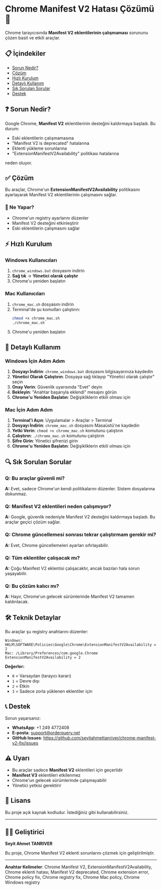 # Chrome Manifest V2 Hatası Çözümü 🚀

Chrome tarayıcısında **Manifest V2 eklentilerinin çalışmaması** sorununu çözen basit ve etkili araçlar.

## 📋 İçindekiler
- [Sorun Nedir?](#sorun-nedir)
- [Çözüm](#çözüm)
- [Hızlı Kurulum](#hızlı-kurulum)
- [Detaylı Kullanım](#detaylı-kullanım)
- [Sık Sorulan Sorular](#sık-sorulan-sorular)
- [Destek](#destek)

## ❓ Sorun Nedir?

Google Chrome, **Manifest V2** eklentilerinin desteğini kaldırmaya başladı. Bu durum:
- Eski eklentilerin çalışmamasına
- "Manifest V2 is deprecated" hatalarına
- Eklenti yükleme sorunlarına
- "ExtensionManifestV2Availability" politikası hatalarına

neden oluyor.

## ✅ Çözüm

Bu araçlar, Chrome'un **ExtensionManifestV2Availability** politikasını ayarlayarak Manifest V2 eklentilerinin çalışmasını sağlar.

### 🔧 Ne Yapar?
- Chrome'un registry ayarlarını düzenler
- Manifest V2 desteğini etkinleştirir
- Eski eklentilerin çalışmasını sağlar

## ⚡ Hızlı Kurulum

### Windows Kullanıcıları
1. `chrome_windows.bat` dosyasını indirin
2. **Sağ tık** → **Yönetici olarak çalıştır**
3. Chrome'u yeniden başlatın

### Mac Kullanıcıları
1. `chrome_mac.sh` dosyasını indirin
2. Terminal'de şu komutları çalıştırın:
   ```bash
   chmod +x chrome_mac.sh
   ./chrome_mac.sh
   ```
3. Chrome'u yeniden başlatın

## 📖 Detaylı Kullanım

### Windows İçin Adım Adım
1. **Dosyayı İndirin**: `chrome_windows.bat` dosyasını bilgisayarınıza kaydedin
2. **Yönetici Olarak Çalıştırın**: Dosyaya sağ tıklayıp "Yönetici olarak çalıştır" seçin
3. **Onay Verin**: Güvenlik uyarısında "Evet" deyin
4. **Bekleyin**: "Anahtar başarıyla eklendi" mesajını görün
5. **Chrome'u Yeniden Başlatın**: Değişikliklerin etkili olması için

### Mac İçin Adım Adım
1. **Terminal'i Açın**: Uygulamalar > Araçlar > Terminal
2. **Dosyayı İndirin**: `chrome_mac.sh` dosyasını Masaüstü'ne kaydedin
3. **Yetki Verin**: `chmod +x chrome_mac.sh` komutunu çalıştırın
4. **Çalıştırın**: `./chrome_mac.sh` komutunu çalıştırın
5. **Şifre Girin**: Yönetici şifrenizi girin
6. **Chrome'u Yeniden Başlatın**: Değişikliklerin etkili olması için

## 🔍 Sık Sorulan Sorular

### Q: Bu araçlar güvenli mi?
**A:** Evet, sadece Chrome'un kendi politikalarını düzenler. Sistem dosyalarına dokunmaz.

### Q: Manifest V2 eklentileri neden çalışmıyor?
**A:** Google, güvenlik nedeniyle Manifest V2 desteğini kaldırmaya başladı. Bu araçlar geçici çözüm sağlar.

### Q: Chrome güncellemesi sonrası tekrar çalıştırmam gerekir mi?
**A:** Evet, Chrome güncellemeleri ayarları sıfırlayabilir.

### Q: Tüm eklentiler çalışacak mı?
**A:** Çoğu Manifest V2 eklentisi çalışacaktır, ancak bazıları hala sorun yaşayabilir.

### Q: Bu çözüm kalıcı mı?
**A:** Hayır, Chrome'un gelecek sürümlerinde Manifest V2 tamamen kaldırılacak.

## 🛠️ Teknik Detaylar

Bu araçlar şu registry anahtarını düzenler:
```
Windows: HKLM\SOFTWARE\Policies\Google\Chrome\ExtensionManifestV2Availability = 2
Mac: /Library/Preferences/com.google.Chrome ExtensionManifestV2Availability = 2
```

**Değerler:**
- `0` = Varsayılan (tarayıcı kararı)
- `1` = Devre dışı
- `2` = Etkin
- `3` = Sadece zorla yüklenen eklentiler için

## 📞 Destek

Sorun yaşarsanız:
- **WhatsApp**: +1 249 4772408
- **E-posta**: support@orderquery.net
- **GitHub Issues**: https://github.com/seyitahmettanriver/chrome-manifest-v2-fix/issues

## ⚠️ Uyarı

- Bu araçlar sadece **Manifest V2** eklentileri için geçerlidir
- **Manifest V3** eklentileri etkilenmez
- Chrome'un gelecek sürümlerinde çalışmayabilir
- Yönetici yetkisi gerektirir

## 📄 Lisans

Bu proje açık kaynak kodludur. İstediğiniz gibi kullanabilirsiniz.

---

## 👨‍💻 Geliştirici

**Seyit Ahmet TANRIVER**

Bu proje, Chrome Manifest V2 eklenti sorunlarını çözmek için geliştirilmiştir.

---

**Anahtar Kelimeler**: Chrome Manifest V2, ExtensionManifestV2Availability, Chrome eklenti hatası, Manifest V2 deprecated, Chrome extension error, Chrome policy fix, Chrome registry fix, Chrome Mac policy, Chrome Windows registry 
